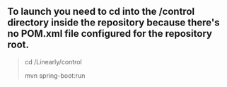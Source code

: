 ## To launch you need to cd into the /control directory inside the repository because there's no POM.xml file configured for the repository root.

> cd /Linearly/control
> 
> mvn spring-boot:run
